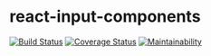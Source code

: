 # react-input-components

[![Build Status](https://travis-ci.org/MOES-Media/react-input-components.svg?branch=development)](https://travis-ci.org/MOES-Media/react-input-components)
[![Coverage Status](https://coveralls.io/repos/github/MOES-Media/react-input-components/badge.svg?branch=master)](https://coveralls.io/github/MOES-Media/react-input-components?branch=master)
[![Maintainability](https://api.codeclimate.com/v1/badges/b7681c7f87f3932f1721/maintainability)](https://codeclimate.com/github/MOES-Media/react-input-components/maintainability)